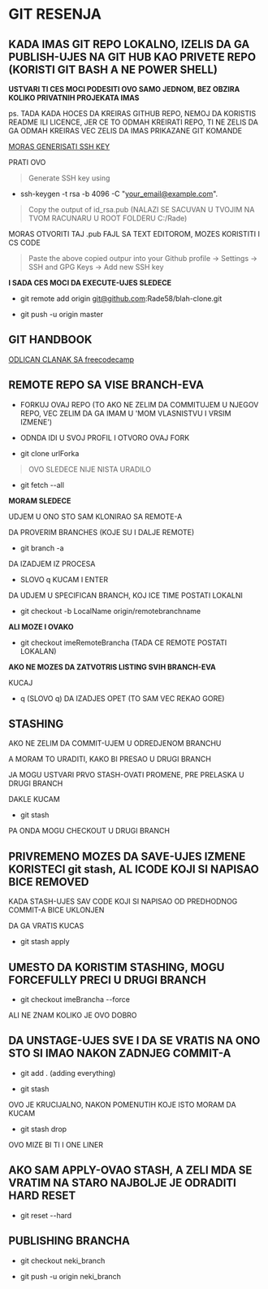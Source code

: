 # GIT RESENJA

## KADA IMAS GIT REPO LOKALNO, IZELIS DA GA PUBLISH-UJES NA GIT HUB KAO PRIVETE REPO (KORISTI GIT BASH A NE POWER SHELL)

**USTVARI TI CES MOCI PODESITI OVO SAMO JEDNOM, BEZ OBZIRA KOLIKO PRIVATNIH PROJEKATA IMAS**

ps. TADA KADA HOCES DA KREIRAS GITHUB REPO, NEMOJ DA KORISTIS README ILI LICENCE, JER CE TO ODMAH KREIRATI REPO, TI NE ZELIS DA GA ODMAH KREIRAS VEC ZELIS DA IMAS PRIKAZANE GIT KOMANDE

[MORAS GENERISATI SSH KEY](https://github.com/facebookresearch/deepmask/issues/23)

PRATI OVO

> Generate SSH key using

- ssh-keygen -t rsa -b 4096 -C "your_email@example.com".

> Copy the output of id_rsa.pub (NALAZI SE SACUVAN U TVOJIM NA TVOM RACUNARU U ROOT FOLDERU C:/Rade)

MORAS OTVORITI TAJ .pub FAJL SA TEXT EDITOROM, MOZES KORISTITI I CS CODE

> Paste the above copied outpur into your Github profile -> Settings -> SSH and GPG Keys -> Add new SSH key

**I SADA CES MOCI DA EXECUTE-UJES SLEDECE**

- git remote add origin git@github.com:Rade58/blah-clone.git

- git push -u origin master

## GIT HANDBOOK

[ODLICAN CLANAK SA freecodecamp](https://medium.freecodecamp.org/the-essential-git-handbook-a1cf77ed11b5)

## REMOTE REPO SA VISE BRANCH-EVA

- FORKUJ OVAJ REPO (TO AKO NE ZELIM DA COMMITUJEM U NJEGOV REPO, VEC ZELIM DA GA IMAM U 'MOM VLASNISTVU I VRSIM IZMENE')

- ODNDA IDI U SVOJ PROFIL I OTVORO OVAJ FORK

- git clone urlForka

> OVO SLEDECE NIJE NISTA URADILO

- git fetch --all

**MORAM SLEDECE**

UDJEM U ONO STO SAM KLONIRAO SA REMOTE-A

DA PROVERIM BRANCHES (KOJE SU I DALJE REMOTE)

- git branch -a

DA IZADJEM IZ PROCESA

- SLOVO q KUCAM I ENTER

DA UDJEM U SPECIFICAN BRANCH, KOJ ICE TIME POSTATI LOKALNI

- git checkout -b LocalName origin/remotebranchname

**ALI MOZE I OVAKO**

- git checkout imeRemoteBrancha (TADA CE REMOTE POSTATI LOKALAN)

**AKO NE MOZES DA ZATVOTRIS LISTING SVIH BRANCH-EVA**

KUCAJ

- q (SLOVO q) DA IZADJES OPET (TO SAM VEC REKAO GORE)

## STASHING

AKO NE ZELIM DA COMMIT-UJEM U ODREDJENOM BRANCHU

A MORAM TO URADITI, KAKO BI PRESAO U DRUGI BRANCH

JA MOGU USTVARI PRVO STASH-OVATI PROMENE, PRE PRELASKA U DRUGI BRANCH

DAKLE KUCAM

- git stash

PA ONDA MOGU CHECKOUT U DRUGI BRANCH

## PRIVREMENO MOZES DA SAVE-UJES IZMENE KORISTECI git stash, AL ICODE KOJI SI NAPISAO BICE REMOVED

KADA STASH-UJES SAV CODE KOJI SI NAPISAO OD PREDHODNOG COMMIT-A BICE UKLONJEN

DA GA VRATIS KUCAS

- git stash apply

## UMESTO DA KORISTIM STASHING, MOGU FORCEFULLY PRECI U DRUGI BRANCH

- git checkout imeBrancha --force

ALI NE ZNAM KOLIKO JE OVO DOBRO

## DA UNSTAGE-UJES SVE I DA SE VRATIS NA ONO STO SI IMAO NAKON ZADNJEG COMMIT-A

- git add . (adding everything)

- git stash

OVO JE KRUCIJALNO, NAKON POMENUTIH KOJE ISTO MORAM DA KUCAM

- git stash drop

OVO MIZE BI TI I ONE LINER

## AKO SAM APPLY-OVAO STASH, A ZELI MDA SE VRATIM NA STARO NAJBOLJE JE ODRADITI HARD RESET

- git reset --hard

## PUBLISHING BRANCHA

- git checkout neki_branch

- git push -u origin neki_branch

